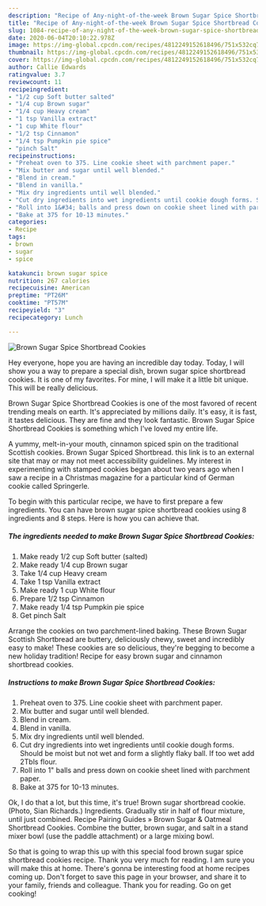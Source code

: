 ```yaml
---
description: "Recipe of Any-night-of-the-week Brown Sugar Spice Shortbread Cookies"
title: "Recipe of Any-night-of-the-week Brown Sugar Spice Shortbread Cookies"
slug: 1084-recipe-of-any-night-of-the-week-brown-sugar-spice-shortbread-cookies
date: 2020-06-04T20:10:22.978Z
image: https://img-global.cpcdn.com/recipes/4812249152618496/751x532cq70/brown-sugar-spice-shortbread-cookies-recipe-main-photo.jpg
thumbnail: https://img-global.cpcdn.com/recipes/4812249152618496/751x532cq70/brown-sugar-spice-shortbread-cookies-recipe-main-photo.jpg
cover: https://img-global.cpcdn.com/recipes/4812249152618496/751x532cq70/brown-sugar-spice-shortbread-cookies-recipe-main-photo.jpg
author: Callie Edwards
ratingvalue: 3.7
reviewcount: 11
recipeingredient:
- "1/2 cup Soft butter salted"
- "1/4 cup Brown sugar"
- "1/4 cup Heavy cream"
- "1 tsp Vanilla extract"
- "1 cup White flour"
- "1/2 tsp Cinnamon"
- "1/4 tsp Pumpkin pie spice"
- "pinch Salt"
recipeinstructions:
- "Preheat oven to 375. Line cookie sheet with parchment paper."
- "Mix butter and sugar until well blended."
- "Blend in cream."
- "Blend in vanilla."
- "Mix dry ingredients until well blended."
- "Cut dry ingredients into wet ingredients until cookie dough forms. Should be moist but not wet and form a slightly flaky ball. If too wet add 2Tbls flour."
- "Roll into 1&#34; balls and press down on cookie sheet lined with parchment paper."
- "Bake at 375 for 10-13 minutes."
categories:
- Recipe
tags:
- brown
- sugar
- spice

katakunci: brown sugar spice 
nutrition: 267 calories
recipecuisine: American
preptime: "PT26M"
cooktime: "PT57M"
recipeyield: "3"
recipecategory: Lunch

---
```



![Brown Sugar Spice Shortbread Cookies](https://img-global.cpcdn.com/recipes/4812249152618496/751x532cq70/brown-sugar-spice-shortbread-cookies-recipe-main-photo.jpg)

Hey everyone, hope you are having an incredible day today. Today, I will show you a way to prepare a special dish, brown sugar spice shortbread cookies. It is one of my favorites. For mine, I will make it a little bit unique. This will be really delicious.

Brown Sugar Spice Shortbread Cookies is one of the most favored of recent trending meals on earth. It's appreciated by millions daily. It's easy, it is fast, it tastes delicious. They are fine and they look fantastic. Brown Sugar Spice Shortbread Cookies is something which I've loved my entire life.

A yummy, melt-in-your mouth, cinnamon spiced spin on the traditional Scottish cookies. Brown Sugar Spiced Shortbread. this link is to an external site that may or may not meet accessibility guidelines. My interest in experimenting with stamped cookies began about two years ago when I saw a recipe in a Christmas magazine for a particular kind of German cookie called Springerle.


To begin with this particular recipe, we have to first prepare a few ingredients. You can have brown sugar spice shortbread cookies using 8 ingredients and 8 steps. Here is how you can achieve that.

<!--inarticleads1-->

##### The ingredients needed to make Brown Sugar Spice Shortbread Cookies:

1. Make ready 1/2 cup Soft butter (salted)
1. Make ready 1/4 cup Brown sugar
1. Take 1/4 cup Heavy cream
1. Take 1 tsp Vanilla extract
1. Make ready 1 cup White flour
1. Prepare 1/2 tsp Cinnamon
1. Make ready 1/4 tsp Pumpkin pie spice
1. Get pinch Salt


Arrange the cookies on two parchment-lined baking. These Brown Sugar Scottish Shortbread are buttery, deliciously chewy, sweet and incredibly easy to make! These cookies are so delicious, they&#39;re begging to become a new holiday tradition! Recipe for easy brown sugar and cinnamon shortbread cookies. 

<!--inarticleads2-->

##### Instructions to make Brown Sugar Spice Shortbread Cookies:

1. Preheat oven to 375. Line cookie sheet with parchment paper.
1. Mix butter and sugar until well blended.
1. Blend in cream.
1. Blend in vanilla.
1. Mix dry ingredients until well blended.
1. Cut dry ingredients into wet ingredients until cookie dough forms. Should be moist but not wet and form a slightly flaky ball. If too wet add 2Tbls flour.
1. Roll into 1&#34; balls and press down on cookie sheet lined with parchment paper.
1. Bake at 375 for 10-13 minutes.


Ok, I do that a lot, but this time, it&#39;s true! Brown sugar shortbread cookie. (Photo, Sian Richards.) Ingredients. Gradually stir in half of flour mixture, until just combined. Recipe Pairing Guides » Brown Sugar &amp; Oatmeal Shortbread Cookies. Combine the butter, brown sugar, and salt in a stand mixer bowl (use the paddle attachment) or a large mixing bowl. 

So that is going to wrap this up with this special food brown sugar spice shortbread cookies recipe. Thank you very much for reading. I am sure you will make this at home. There's gonna be interesting food at home recipes coming up. Don't forget to save this page in your browser, and share it to your family, friends and colleague. Thank you for reading. Go on get cooking!
